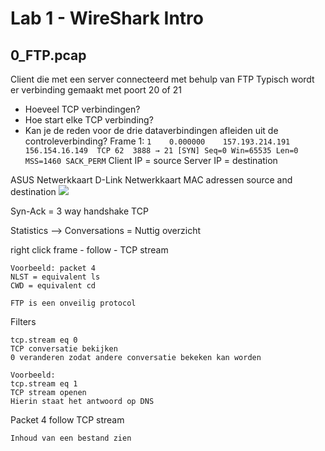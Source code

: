 # Lab 1 - WireShark Intro

## 0_FTP.pcap

Client die met een server connecteerd met behulp van FTP
Typisch wordt er verbinding gemaakt met poort 20 of 21
- Hoeveel TCP verbindingen?
- Hoe start elke TCP verbinding?
- Kan je de reden voor de drie dataverbindingen afleiden uit de controleverbinding?
Frame 1:
```1	0.000000	157.193.214.191	156.154.16.149	TCP	62	3888 → 21 [SYN] Seq=0 Win=65535 Len=0 MSS=1460 SACK_PERM```
	Client IP = source
	Server IP = destination

ASUS Netwerkkaart
D-Link Netwerkkaart
MAC adressen source and destination
![](../Attachments/Pasted%20image%2020230217110649.png)

Syn-Ack = 3 way handshake TCP

Statistics --> Conversations
= Nuttig overzicht

right click frame - follow - TCP stream
```
Voorbeeld: packet 4
NLST = equivalent ls
CWD = equivalent cd

FTP is een onveilig protocol
```

Filters
```
tcp.stream eq 0
TCP conversatie bekijken
0 veranderen zodat andere conversatie bekeken kan worden

Voorbeeld:
tcp.stream eq 1
TCP stream openen
Hierin staat het antwoord op DNS
```

Packet 4 follow TCP stream
```
Inhoud van een bestand zien
```